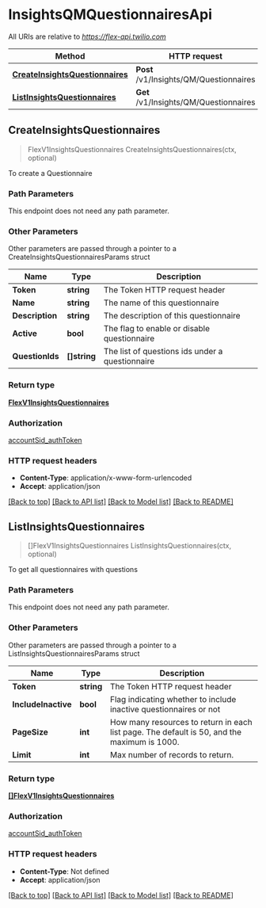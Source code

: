 # InsightsQMQuestionnairesApi

All URIs are relative to *https://flex-api.twilio.com*

Method | HTTP request | Description
------------- | ------------- | -------------
[**CreateInsightsQuestionnaires**](InsightsQMQuestionnairesApi.md#CreateInsightsQuestionnaires) | **Post** /v1/Insights/QM/Questionnaires | 
[**ListInsightsQuestionnaires**](InsightsQMQuestionnairesApi.md#ListInsightsQuestionnaires) | **Get** /v1/Insights/QM/Questionnaires | 



## CreateInsightsQuestionnaires

> FlexV1InsightsQuestionnaires CreateInsightsQuestionnaires(ctx, optional)



To create a Questionnaire

### Path Parameters

This endpoint does not need any path parameter.

### Other Parameters

Other parameters are passed through a pointer to a CreateInsightsQuestionnairesParams struct


Name | Type | Description
------------- | ------------- | -------------
**Token** | **string** | The Token HTTP request header
**Name** | **string** | The name of this questionnaire
**Description** | **string** | The description of this questionnaire
**Active** | **bool** | The flag to enable or disable questionnaire
**QuestionIds** | **[]string** | The list of questions ids under a questionnaire

### Return type

[**FlexV1InsightsQuestionnaires**](FlexV1InsightsQuestionnaires.md)

### Authorization

[accountSid_authToken](../README.md#accountSid_authToken)

### HTTP request headers

- **Content-Type**: application/x-www-form-urlencoded
- **Accept**: application/json

[[Back to top]](#) [[Back to API list]](../README.md#documentation-for-api-endpoints)
[[Back to Model list]](../README.md#documentation-for-models)
[[Back to README]](../README.md)


## ListInsightsQuestionnaires

> []FlexV1InsightsQuestionnaires ListInsightsQuestionnaires(ctx, optional)



To get all questionnaires with questions

### Path Parameters

This endpoint does not need any path parameter.

### Other Parameters

Other parameters are passed through a pointer to a ListInsightsQuestionnairesParams struct


Name | Type | Description
------------- | ------------- | -------------
**Token** | **string** | The Token HTTP request header
**IncludeInactive** | **bool** | Flag indicating whether to include inactive questionnaires or not
**PageSize** | **int** | How many resources to return in each list page. The default is 50, and the maximum is 1000.
**Limit** | **int** | Max number of records to return.

### Return type

[**[]FlexV1InsightsQuestionnaires**](FlexV1InsightsQuestionnaires.md)

### Authorization

[accountSid_authToken](../README.md#accountSid_authToken)

### HTTP request headers

- **Content-Type**: Not defined
- **Accept**: application/json

[[Back to top]](#) [[Back to API list]](../README.md#documentation-for-api-endpoints)
[[Back to Model list]](../README.md#documentation-for-models)
[[Back to README]](../README.md)

